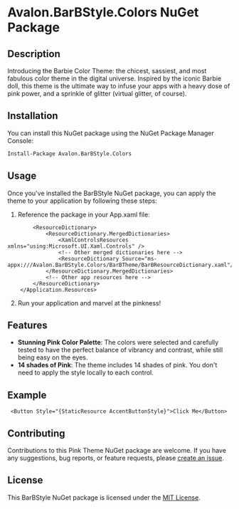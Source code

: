 

# Avalon.BarBStyle.Colors NuGet Package


## Description

Introducing the Barbie Color Theme: the chicest, sassiest, and most fabulous color theme in the digital universe. Inspired by the iconic Barbie doll, this theme is the ultimate way to infuse your apps with a heavy dose of pink power, and a sprinkle of glitter (virtual glitter, of course).

## Installation

You can install this NuGet package using the NuGet Package Manager Console:

```bash
Install-Package Avalon.BarBStyle.Colors
```

## Usage

Once you've installed the BarBStyle NuGet package, you can apply the theme to your application by following these steps:

1. Reference the package in your App.xaml file:

```<Application.Resources>
        <ResourceDictionary>
            <ResourceDictionary.MergedDictionaries>
                <XamlControlsResources xmlns="using:Microsoft.UI.Xaml.Controls" />
                <!-- Other merged dictionaries here -->
                <ResourceDictionary Source="ms-appx:///Avalon.BarBStyle.Colors/BarBTheme/BarBResourceDictionary.xaml"/>
            </ResourceDictionary.MergedDictionaries>
            <!-- Other app resources here -->
        </ResourceDictionary>
    </Application.Resources>
```

  2. Run your application and marvel at the pinkness!

## Features

- **Stunning Pink Color Palette**: The colors were selected and carefully tested to have the perfect balance of vibrancy and contrast, while still being easy on the eyes.
- **14 shades of Pink**: The theme includes 14 shades of pink. You don't need to apply the style locally to each control.


## Example

``` <Button Style="{StaticResource AccentButtonStyle}">Click Me</Button>```



## Contributing

Contributions to this Pink Theme NuGet package are welcome. If you have any suggestions, bug reports, or feature requests, please [create an issue](https://github.com/teresathompson/Avalon.BarBStyle.Colors/issues).

## License

This BarBStyle NuGet package is licensed under the [MIT License](LICENSE).



